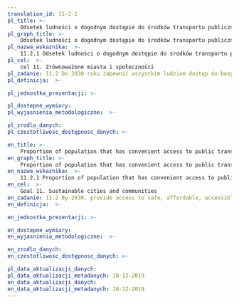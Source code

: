 ```yaml
---
translation_id: 11-2-1
pl_title: >-
    Odsetek ludności o dogodnym dostępie do środków transportu publicznego według grup wieku, płci oraz z uwzględnieniem udogodnień dla osób niepełnosprawnych
pl_graph_title: >-
    Odsetek ludności o dogodnym dostępie do środków transportu publicznego według grup wieku, płci oraz z uwzględnieniem udogodnień dla osób niepełnosprawnych
pl_nazwa_wskaznika:  >-
    11.2.1 Odsetek ludności o dogodnym dostępie do środków transportu publicznego według grup wieku, płci oraz z uwzględnieniem udogodnień dla osób niepełnosprawnych
pl_cel:  >-
    cel 11. Zrównoważone miasta i społeczności
pl_zadanie: 11.2 Do 2030 roku zapewnić wszystkim ludziom dostęp do bezpiecznych, przystępnych cenowo i trwałych systemów transportu, podnieść poziom bezpieczeństwa na drogach, zwłaszcza poprzez rozwijanie transportu publicznego. Należy zwrócić szczególną uwagę na potrzeby grup wrażliwych, kobiet, dzieci, osób niepełnosprawnych i osób starszych
pl_definicja:  >-

pl_jednostka_prezentacji: >-

pl_dostepne_wymiary:
pl_wyjasnienia_metodologiczne:  >-

pl_zrodlo_danych:
pl_czestotliwosc_dostępnosc_danych: >-

en_title: >-
    Proportion of population that has convenient access to public transport, by sex, age and persons with disabilities
en_graph_title: >-
    Proportion of population that has convenient access to public transport, by sex, age and persons with disabilities
en_nazwa_wskaznika:  >-
    11.2.1 Proportion of population that has convenient access to public transport, by sex, age and persons with disabilities
en_cel:  >-
    Goal 11. Sustainable cities and communities
en_zadanie: 11.2 By 2030, provide access to safe, affordable, accessible and sustainable transport systems for all, improving road safety, notably by expanding public transport, with special attention to the needs of those in vulnerable situations, women, children, persons with disabilities and older persons
en_definicja:  >-

en_jednostka_prezentacji: >-

en_dostepne_wymiary:
en_wyjasnienia_metodologiczne:  >-

en_zrodlo_danych:
en_czestotliwosc_dostępnosc_danych: >-

pl_data_aktualizacji_danych:  
pl_data_aktualizacji_metadanych: 18-12-2019
en_data_aktualizacji_danych:  
en_data_aktualizacji_metadanych: 18-12-2019  
---
```

